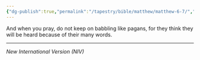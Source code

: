 ```yaml
---
{"dg-publish":true,"permalink":"/tapestry/bible/matthew/matthew-6-7/","title":"Matthew 6:7","hide":true,"tags":["bible-verse","bible-verse"],"dgHomeLink":true,"dgShowLocalGraph":true,"dgEnableSearch":true}
---
```



And when you pray, do not keep on babbling like pagans, for they think they will be heard because of their many words.

---
*New International Version (NIV)*
